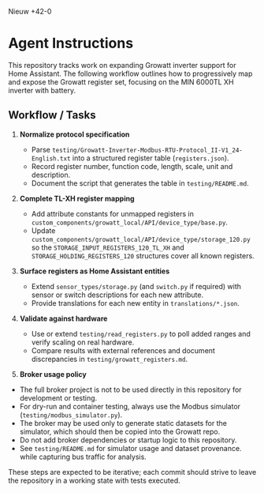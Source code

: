 Nieuw
+42-0
# Agent Instructions

This repository tracks work on expanding Growatt inverter support for Home Assistant.
The following workflow outlines how to progressively map and expose the Growatt
register set, focusing on the MIN 6000TL XH inverter with battery.

## Workflow / Tasks

1. **Normalize protocol specification**
   - Parse `testing/Growatt-Inverter-Modbus-RTU-Protocol_II-V1_24-English.txt` into a
     structured register table (`registers.json`).
   - Record register number, function code, length, scale, unit and description.
   - Document the script that generates the table in `testing/README.md`.

2. **Complete TL-XH register mapping**
   - Add attribute constants for unmapped registers in
     `custom_components/growatt_local/API/device_type/base.py`.
   - Update `custom_components/growatt_local/API/device_type/storage_120.py` so the
     `STORAGE_INPUT_REGISTERS_120_TL_XH` and `STORAGE_HOLDING_REGISTERS_120`
     structures cover all known registers.

3. **Surface registers as Home Assistant entities**
   - Extend `sensor_types/storage.py` (and `switch.py` if required) with sensor or
     switch descriptions for each new attribute.
   - Provide translations for each new entity in `translations/*.json`.

4. **Validate against hardware**
   - Use or extend `testing/read_registers.py` to poll added ranges and verify
     scaling on real hardware.
   - Compare results with external references and document discrepancies in
     `testing/growatt_registers.md`.

5. **Broker usage policy**
  - The full broker project is not to be used directly in this repository for development or testing.
  - For dry-run and container testing, always use the Modbus simulator (`testing/modbus_simulator.py`).
  - The broker may be used only to generate static datasets for the simulator, which should then be copied into the Growatt repo.
  - Do not add broker dependencies or startup logic to this repository.
  - See `testing/README.md` for simulator usage and dataset provenance.
     while capturing bus traffic for analysis.

These steps are expected to be iterative; each commit should strive to leave the
repository in a working state with tests executed.